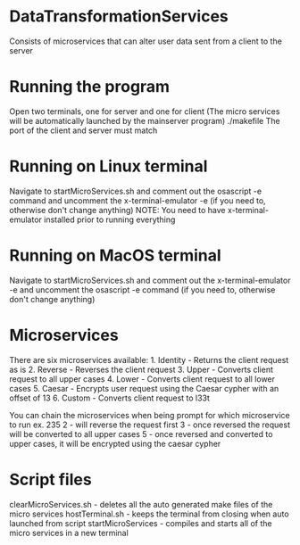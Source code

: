 # DataTransformationServices

Consists of microservices that can alter user data sent from a client to the server

# Running the program

Open two terminals, one for server and one for client (The micro services will be automatically launched by the mainserver program)
./makefile <Target Port>
The port of the client and server must match

# Running on Linux terminal

Navigate to startMicroServices.sh and comment out the osascript -e command and uncomment the  x-terminal-emulator -e (if you need to, otherwise don't change anything)
NOTE: You need to have x-terminal-emulator installed prior to running everything

# Running on MacOS terminal

Navigate to startMicroServices.sh and comment out the x-terminal-emulator -e and uncomment the osascript -e command (if you need to, otherwise don't change anything)

# Microservices

There are six microservices available: 
    1. Identity 
        - Returns the client request as is 
    2. Reverse 
        - Reverses the client request 
    3. Upper 
        - Converts client request to all upper cases 
    4. Lower 
        - Converts client request to all lower cases 
    5. Caesar 
        - Encrypts user request using the Caesar cypher with an offset of 13 
    6. Custom 
        - Converts client request to l33t

You can chain the microservices when being prompt for which microservice to run
ex. 235
2 - will reverse the request first
3 - once reversed the request will be converted to all upper cases
5 - once reversed and converted to upper cases, it will be encrypted using the caesar cypher

# Script files
clearMicroServices.sh - deletes all the auto generated make files of the micro services
hostTerminal.sh - keeps the terminal from closing when auto launched from script
startMicroServices - compiles and starts all of the micro services in a new terminal